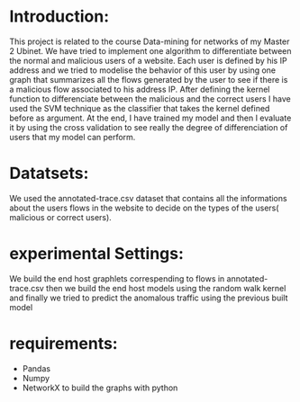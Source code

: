 # Introduction:
This project is related to the course  Data-mining for networks of my Master 2 Ubinet. We have tried to implement one algorithm to differentiate between the normal and malicious users of a website. Each user is defined by his IP address and we tried to modelise the behavior of this user by using one graph that summarizes all the flows generated by the user to see if there is a malicious flow associated to his address IP. After defining the kernel function to differenciate between the malicious and the correct users I have used the SVM technique as the classifier that takes the kernel defined before as argument. At the end, I have trained my model and then I evaluate it by using the cross validation to see really the degree of differenciation of users that my model can perform.
# Datatsets:
We used the annotated-trace.csv dataset that contains all the informations about the users flows in the website to decide on the types of the users( malicious or correct users).
# experimental Settings:
We build the end host graphlets correspending to flows in annotated-trace.csv then we build the end host models using the random walk kernel and finally we tried to predict the anomalous traffic using the previous built model
# requirements:
 - Pandas
 - Numpy
 - NetworkX to build the graphs with python
